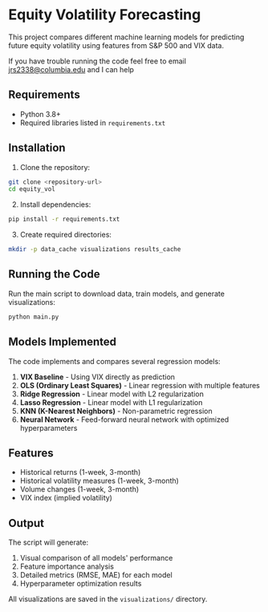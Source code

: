 # Equity Volatility Forecasting

This project compares different machine learning models for predicting future equity volatility using features from S&P 500 and VIX data.

If you have trouble running the code feel free to email jrs2338@columbia.edu and I can help

## Requirements

- Python 3.8+
- Required libraries listed in `requirements.txt`

## Installation

1. Clone the repository:
```bash
git clone <repository-url>
cd equity_vol
```

2. Install dependencies:
```bash
pip install -r requirements.txt
```

3. Create required directories:
```bash
mkdir -p data_cache visualizations results_cache
```

## Running the Code

Run the main script to download data, train models, and generate visualizations:

```bash
python main.py
```


## Models Implemented

The code implements and compares several regression models:

1. **VIX Baseline** - Using VIX directly as prediction
2. **OLS (Ordinary Least Squares)** - Linear regression with multiple features
3. **Ridge Regression** - Linear model with L2 regularization
4. **Lasso Regression** - Linear model with L1 regularization
5. **KNN (K-Nearest Neighbors)** - Non-parametric regression
6. **Neural Network** - Feed-forward neural network with optimized hyperparameters

## Features

- Historical returns (1-week, 3-month)
- Historical volatility measures (1-week, 3-month)
- Volume changes (1-week, 3-month)
- VIX index (implied volatility)

## Output

The script will generate:

1. Visual comparison of all models' performance
2. Feature importance analysis
3. Detailed metrics (RMSE, MAE) for each model
4. Hyperparameter optimization results

All visualizations are saved in the `visualizations/` directory.
